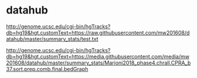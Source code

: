 # datahub
http://genome.ucsc.edu/cgi-bin/hgTracks?db=hg19&hgt.customText=https://raw.githubusercontent.com/mw201608/datahub/master/summary_stats/test.txt

http://genome.ucsc.edu/cgi-bin/hgTracks?db=hg19&hgt.customText=https://media.githubusercontent.com/media/mw201608/datahub/master/summary_stats/Marioni2018_phase4.chrall.CPRA_b37.sort.prep.comb.final.bedGraph
